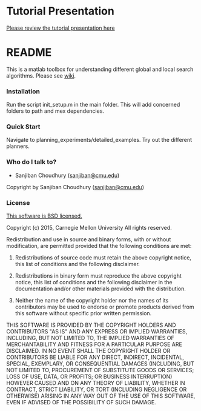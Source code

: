 # Tutorial Presentation #

[Please review the tutorial presentation here](doc/lecture-slides.pdf)

# README #

This is a matlab toolbox for understanding different global and local search algorithms. Please see [wiki](https://bitbucket.org/castacks/matlab_planning_toolbox/wiki/Home).

### Installation ###
Run the script init_setup.m in the main folder. This will add concerned folders to path and mex dependencies.

### Quick Start ###
Navigate to planning_experiments/detailed_examples. Try out the different planners.

### Who do I talk to? ###

* Sanjiban Choudhury (sanjiban@cmu.edu)

Copyright by Sanjiban Choudhury (sanjiban@cmu.edu)

### License ###
[This software is BSD licensed.](http://opensource.org/licenses/BSD-3-Clause)
 
Copyright (c) 2015, Carnegie Mellon University
All rights reserved.

Redistribution and use in source and binary forms, with or without modification, are permitted provided that the following conditions are met:

1. Redistributions of source code must retain the above copyright notice, this list of conditions and the following disclaimer.

2. Redistributions in binary form must reproduce the above copyright notice, this list of conditions and the following disclaimer in the documentation and/or other materials provided with the distribution.

3. Neither the name of the copyright holder nor the names of its contributors may be used to endorse or promote products derived from this software without specific prior written permission.

THIS SOFTWARE IS PROVIDED BY THE COPYRIGHT HOLDERS AND CONTRIBUTORS "AS IS" AND ANY EXPRESS OR IMPLIED WARRANTIES, INCLUDING, BUT NOT LIMITED TO, THE IMPLIED WARRANTIES OF MERCHANTABILITY AND FITNESS FOR A PARTICULAR PURPOSE ARE DISCLAIMED. IN NO EVENT SHALL THE COPYRIGHT HOLDER OR CONTRIBUTORS BE LIABLE FOR ANY DIRECT, INDIRECT, INCIDENTAL, SPECIAL, EXEMPLARY, OR CONSEQUENTIAL DAMAGES (INCLUDING, BUT NOT LIMITED TO, PROCUREMENT OF SUBSTITUTE GOODS OR SERVICES; LOSS OF USE, DATA, OR PROFITS; OR BUSINESS INTERRUPTION) HOWEVER CAUSED AND ON ANY THEORY OF LIABILITY, WHETHER IN CONTRACT, STRICT LIABILITY, OR TORT (INCLUDING NEGLIGENCE OR OTHERWISE) ARISING IN ANY WAY OUT OF THE USE OF THIS SOFTWARE, EVEN IF ADVISED OF THE POSSIBILITY OF SUCH DAMAGE.